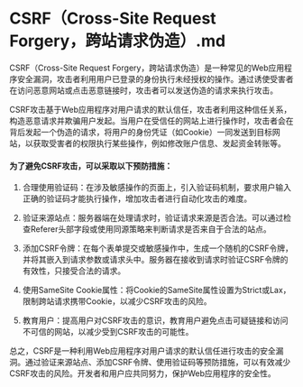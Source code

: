 # CSRF（Cross-Site Request Forgery，跨站请求伪造）.md

CSRF（Cross-Site Request Forgery，跨站请求伪造）是一种常见的Web应用程序安全漏洞，攻击者利用用户已登录的身份执行未经授权的操作。通过诱使受害者在访问恶意网站或点击恶意链接时，攻击者可以发送伪造的请求来执行攻击。

CSRF攻击基于Web应用程序对用户请求的默认信任，攻击者利用这种信任关系，构造恶意请求并欺骗用户发起。当用户在受信任的网站上进行操作时，攻击者会在背后发起一个伪造的请求，将用户的身份凭证（如Cookie）一同发送到目标网站，以获取受害者的权限执行某些操作，例如修改账户信息、发起资金转账等。

#### 为了避免CSRF攻击，可以采取以下预防措施：

1. 合理使用验证码：在涉及敏感操作的页面上，引入验证码机制，要求用户输入正确的验证码才能执行操作，增加攻击者进行自动化攻击的难度。

2. 验证来源站点：服务器端在处理请求时，验证请求来源是否合法。可以通过检查Referer头部字段或使用同源策略来判断请求是否来自于合法的站点。

3. 添加CSRF令牌：在每个表单提交或敏感操作中，生成一个随机的CSRF令牌，并将其嵌入到请求参数或请求头中。服务器在接收到请求时验证CSRF令牌的有效性，只接受合法的请求。

4. 使用SameSite Cookie属性：将Cookie的SameSite属性设置为Strict或Lax，限制跨站请求携带Cookie，以减少CSRF攻击的风险。

5. 教育用户：提高用户对CSRF攻击的意识，教育用户避免点击可疑链接和访问不可信的网站，以减少受到CSRF攻击的可能性。

总之，CSRF是一种利用Web应用程序对用户请求的默认信任进行攻击的安全漏洞。通过验证来源站点、添加CSRF令牌、使用验证码等预防措施，可以有效减少CSRF攻击的风险。开发者和用户应共同努力，保护Web应用程序的安全性。